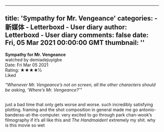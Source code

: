 
---
title: 'Sympathy for Mr. Vengeance'
categories: 
    - 新媒体
    - Letterboxd - User diary
author: Letterboxd - User diary
comments: false
date: Fri, 05 Mar 2021 00:00:00 GMT
thumbnail: ''
---

<div>   
<b>Sympathy for Mr. Vengeance</b><br>watched by demiadejuyigbe<br>Date: Fri Mar 05 2021<br>Rating:  ★★★★½ <br>Liked<br>








<div>



<div><p><i>“Whenever Mr. Vengeance’s not on screen, all the other characters should be asking, ‘Where’s Mr. Vengeance?’”</i></p><p><br>just a bad time that only gets worse and worse. such incredibly satisfying plotting. framing and the shot composition in general made me go antonio-banderas-at-the-computer. very excited to go through park chan-wook’s filmography if it’s all like this and <i>The Handmaiden</i>! extremely my shit. why is this movie so wet</p></div>

</div>
  
</div>
            